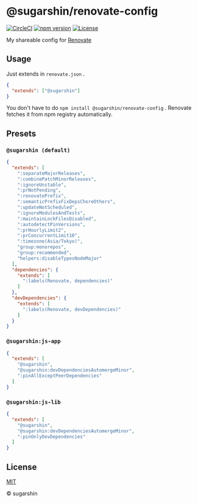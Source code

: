 # @sugarshin/renovate-config

[![CircleCI][circleci-image]][circleci-url]
[![npm version][npm-image]][npm-url]
[![License][license-image]][license-url]

My shareable config for [Renovate](https://renovatebot.com/)

## Usage

Just extends in `renovate.json` .

```json
{
  "extends": ["@sugarshin"]
}
```

You don't have to do `npm install @sugarshin/renovate-config` . Renovate fetches it from npm registry automatically.

## Presets

### `@sugarshin (default)`

```json
{
  "extends": [
    ":separateMajorReleases",
    ":combinePatchMinorReleases",
    ":ignoreUnstable",
    ":prNotPending",
    ":renovatePrefix",
    ":semanticPrefixFixDepsChoreOthers",
    ":updateNotScheduled",
    ":ignoreModulesAndTests",
    ":maintainLockFilesDisabled",
    ":autodetectPinVersions",
    ":prHourlyLimit2",
    ":prConcurrentLimit10",
    ":timezone(Asia/Tokyo)",
    "group:monorepos",
    "group:recommended",
    "helpers:disableTypesNodeMajor"
  ],
  "dependencies": {
    "extends": [
      ":labels(Renovate, dependencies)"
    ]
  },
  "devDependencies": {
    "extends": [
      ":labels(Renovate, devDependencies)"
    ]
  }
}
```

### `@sugarshin:js-app`

```json
{
  "extends": [
    "@sugarshin",
    "@sugarshin:devDependenciesAutomergeMinor",
    ":pinAllExceptPeerDependencies"
  ]
}
```

### `@sugarshin:js-lib`

```json
{
  "extends": [
    "@sugarshin",
    "@sugarshin:devDependenciesAutomergeMinor",
    ":pinOnlyDevDependencies"
  ]
}
```

## License

[MIT][license-url]

© sugarshin

[npm-image]: https://img.shields.io/npm/v/@sugarshin/renovate-config.svg?style=flat-square
[npm-url]: https://www.npmjs.org/package/@sugarshin/renovate-config
[circleci-image]: https://circleci.com/gh/sugarshin/renovate-config.svg?style=svg&circle-token=5dbe2d23ddf6981f5f30fa3457d8b63a6c7bbd43
[circleci-url]: https://circleci.com/gh/sugarshin/renovate-config/tree/master
[license-image]: https://img.shields.io/:license-mit-blue.svg?style=flat-square
[license-url]: https://sugarshin.mit-license.org/
